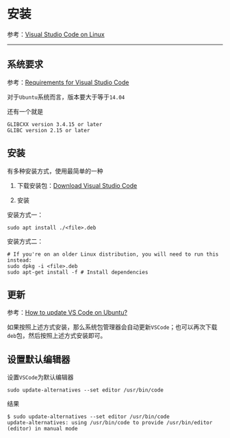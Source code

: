 
# 安装

参考：[Visual Studio Code on Linux](https://code.visualstudio.com/docs/setup/linux)

---

## 系统要求

参考：[Requirements for Visual Studio Code](https://code.visualstudio.com/docs/supporting/requirements)

对于`Ubuntu`系统而言，版本要大于等于`14.04`

还有一个就是

    GLIBCXX version 3.4.15 or later
    GLIBC version 2.15 or later

## 安装

有多种安装方式，使用最简单的一种

1. 下载安装包：[Download Visual Studio Code](https://code.visualstudio.com/Download)

2. 安装

安装方式一：

    sudo apt install ./<file>.deb

安装方式二：

    # If you're on an older Linux distribution, you will need to run this instead:
    sudo dpkg -i <file>.deb
    sudo apt-get install -f # Install dependencies

## 更新

参考：[How to update VS Code on Ubuntu?](https://askubuntu.com/questions/833448/how-to-update-vs-code-on-ubuntu)

如果按照上述方式安装，那么系统包管理器会自动更新`VSCode`；也可以再次下载`deb`包，然后按照上述方式安装即可。

## 设置默认编辑器

设置`VSCode`为默认编辑器

    sudo update-alternatives --set editor /usr/bin/code

结果

    $ sudo update-alternatives --set editor /usr/bin/code
    update-alternatives: using /usr/bin/code to provide /usr/bin/editor (editor) in manual mode
